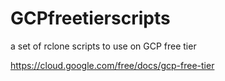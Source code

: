 # GCPfreetierscripts
a set of rclone scripts to use on GCP free tier

https://cloud.google.com/free/docs/gcp-free-tier

